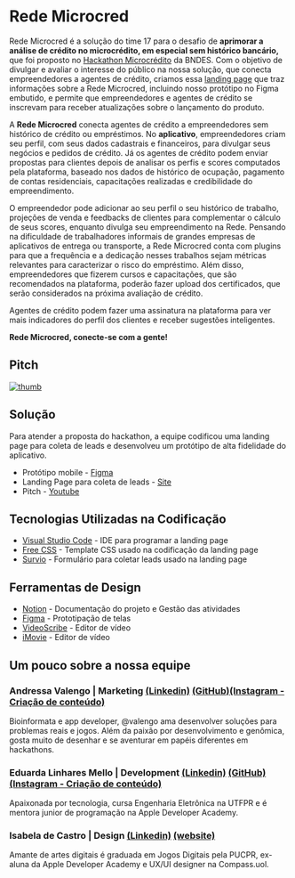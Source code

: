 # Rede Microcred

Rede Microcred é a solução  do time 17 para o desafio de **aprimorar a análise de crédito no microcrédito, em especial sem histórico bancário,** que foi proposto no [Hackathon Microcrédito](https://inovacaoaberta.bndes.gov.br/LP-BNDESHackathon.html) da BNDES.  Com o objetivo de divulgar e avaliar o interesse do público  na nossa solução, que conecta empreendedores a agentes de crédito, criamos essa [landing page](https://dudamello.github.io/rede-microcred/) que traz informações sobre a Rede Microcred, incluindo nosso protótipo no Figma embutido, e permite que empreendedores e agentes de crédito se inscrevam para receber atualizações sobre o lançamento do produto.

A **Rede Microcred** conecta agentes de crédito a empreendedores sem histórico de crédito ou empréstimos. No **aplicativo**, empreendedores criam seu perfil, com seus dados cadastrais e financeiros, para divulgar seus negócios e pedidos de crédito. Já os agentes de crédito podem enviar propostas para clientes depois de analisar os perfis e scores computados pela plataforma, baseado nos dados de histórico de ocupação, pagamento de contas residenciais, capacitações realizadas e credibilidade do empreendimento.

O empreendedor pode adicionar ao seu perfil o seu histórico de trabalho, projeções de venda e feedbacks de clientes para complementar o cálculo de seus scores, enquanto divulga seu empreendimento na Rede. Pensando na dificuldade de trabalhadores informais de grandes empresas de aplicativos de entrega ou transporte, a Rede Microcred conta com plugins para que a frequência e a dedicação nesses trabalhos sejam métricas relevantes para caracterizar o risco do empréstimo. Além disso, empreendedores que fizerem cursos e capacitações, que são recomendados na plataforma, poderão fazer upload dos certificados, que serão considerados na próxima avaliação de crédito.

Agentes de crédito podem fazer uma assinatura na plataforma para ver mais indicadores do perfil dos clientes e receber sugestões inteligentes.

**Rede Microcred, conecte-se com a gente!**

## Pitch

[![thumb](https://user-images.githubusercontent.com/40076894/194792860-19c808fe-ac1e-4ce4-9953-fc121d0c39c2.PNG)](https://youtu.be/-GCG_-z2FXk)

## Solução

Para atender a proposta do hackathon, a equipe codificou uma landing page para coleta de leads e desenvolveu um protótipo de alta fidelidade do aplicativo.

- Protótipo mobile - [Figma](https://www.figma.com/proto/umlkpROE5OXCWAZlZCs5RT/Microcr%C3%A9dito-Hacka?page-id=1%3A4&node-id=59%3A7274&viewport=729%2C231%2C0.12&scaling=min-zoom&starting-point-node-id=59%3A7205)
- Landing Page para coleta de leads - [Site](https://dudamello.github.io/rede-microcred/)
- Pitch - [Youtube](https://youtu.be/-GCG_-z2FXk)

## Tecnologias Utilizadas na Codificação

- [Visual Studio Code](https://code.visualstudio.com) - IDE para programar a landing page
- [Free CSS](https://www.free-css.com/free-css-templates/page258/template-1) - Template CSS usado na codificação da landing page
- [Survio](https://www.survio.com/en/home-go-004) - Formulário para coletar leads usado na landing page

## Ferramentas de Design

- [Notion](https://www.notion.so/) - Documentação do projeto e Gestão das atividades
- [Figma](https://www.figma.com/) - Prototipação de telas
- [VideoScribe](https://www.videoscribe.co/en) - Editor de vídeo
- [iMovie](https://www.apple.com/imovie/) - Editor de vídeo

## Um pouco sobre a nossa equipe

### Andressa Valengo | Marketing [(Linkedin)](https://www.linkedin.com/in/valengo/) [(GitHub)](https://github.com/valengo)[(Instagram - Criação de conteúdo)](https://www.instagram.com/andycompartilha/)

Bioinformata e app developer, @valengo ama desenvolver soluções para problemas reais e jogos. Além da paixão por desenvolvimento e genômica, gosta muito de desenhar e se aventurar em papéis diferentes em hackathons. 

### Eduarda Linhares Mello | Development [(Linkedin)](https://www.linkedin.com/in/dudamello/) [(GitHub)](https://github.com/dudamello) [(Instagram - Criação de conteúdo)](https://www.instagram.com/dudadev/)

Apaixonada por tecnologia, cursa Engenharia Eletrônica na UTFPR e é mentora junior de programação na Apple Developer Academy.

### Isabela de Castro | Design [(Linkedin)](https://www.linkedin.com/in/isa-castro/) [(website)](https://isacastro.me/)

Amante de artes digitais é graduada em Jogos Digitais pela PUCPR, ex-aluna da Apple Developer Academy e UX/UI designer na Compass.uol.




